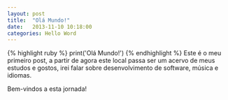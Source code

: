 ```yaml
---
layout: post
title:  "Olá Mundo!"
date:   2013-11-10 10:18:00
categories: Hello Word
---
```


 
{% highlight ruby %}
 print('Olá Mundo!')
{% endhighlight %}
Este é o meu primeiro post, a partir de agora este local passa ser um acervo de meus estudos e gostos, irei falar sobre desenvolvimento de software, música e idiomas. 

Bem-vindos a esta jornada!